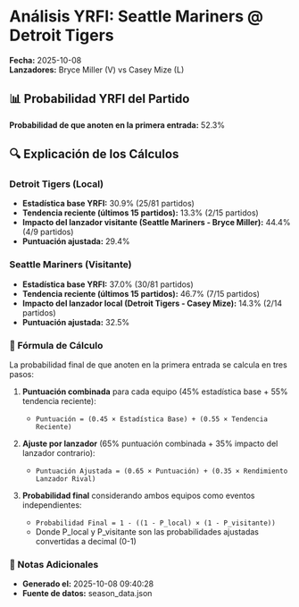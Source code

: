 # Análisis YRFI: Seattle Mariners @ Detroit Tigers

**Fecha:** 2025-10-08  
**Lanzadores:** Bryce Miller (V) vs Casey Mize (L)

## 📊 Probabilidad YRFI del Partido

**Probabilidad de que anoten en la primera entrada:** 52.3%

## 🔍 Explicación de los Cálculos

### Detroit Tigers (Local)
- **Estadística base YRFI:** 30.9% (25/81 partidos)
- **Tendencia reciente (últimos 15 partidos):** 13.3% (2/15 partidos)
- **Impacto del lanzador visitante (Seattle Mariners - Bryce Miller):** 44.4% (4/9 partidos)
- **Puntuación ajustada:** 29.4%

### Seattle Mariners (Visitante)
- **Estadística base YRFI:** 37.0% (30/81 partidos)
- **Tendencia reciente (últimos 15 partidos):** 46.7% (7/15 partidos)
- **Impacto del lanzador local (Detroit Tigers - Casey Mize):** 14.3% (2/14 partidos)
- **Puntuación ajustada:** 32.5%

### 📝 Fórmula de Cálculo

La probabilidad final de que anoten en la primera entrada se calcula en tres pasos:

1. **Puntuación combinada** para cada equipo (45% estadística base + 55% tendencia reciente):
   - `Puntuación = (0.45 × Estadística Base) + (0.55 × Tendencia Reciente)`

2. **Ajuste por lanzador** (65% puntuación combinada + 35% impacto del lanzador contrario):
   - `Puntuación Ajustada = (0.65 × Puntuación) + (0.35 × Rendimiento Lanzador Rival)`

3. **Probabilidad final** considerando ambos equipos como eventos independientes:
   - `Probabilidad Final = 1 - ((1 - P_local) × (1 - P_visitante))`
   - Donde P_local y P_visitante son las probabilidades ajustadas convertidas a decimal (0-1)

### 📌 Notas Adicionales

- **Generado el:** 2025-10-08 09:40:28
- **Fuente de datos:** season_data.json
